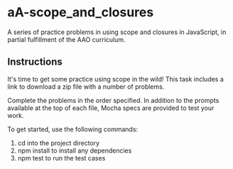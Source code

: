 # aA-scope_and_closures

A series of practice problems in using scope and closures in JavaScript, in partial fulfillment of the AAO curriculum.

## Instructions

It's time to get some practice using scope in the wild! This task includes a link to download a zip file with a number of problems.

Complete the problems in the order specified. In addition to the prompts available at the top of each file, Mocha specs are provided to test your work.

To get started, use the following commands:

1. cd into the project directory
2. npm install to install any dependencies
3. npm test to run the test cases

